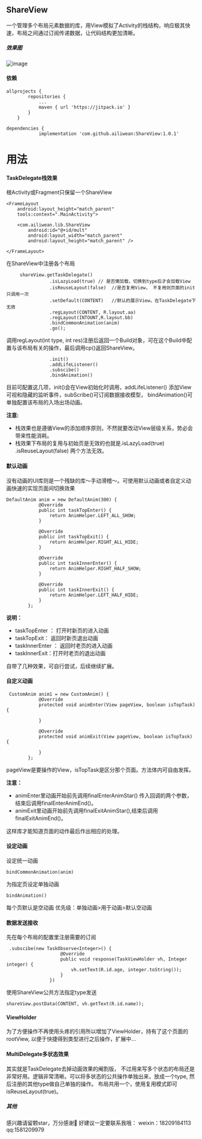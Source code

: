 ## ShareView
一个管理多个布局元素数据的库，用View模拟了Activity的栈结构，响应极其快速，布局之间通过订阅传递数据，让代码结构更加清晰。

##### 效果图
![image](https://github.com/ailiwean/ShareView/blob/master/img/demo.gif?raw=true)

#### 依赖

```
allprojects {
		repositories {
			...
			maven { url 'https://jitpack.io' }
		}
	}
```


```
dependencies {
	        implementation 'com.github.ailiwean:ShareView:1.0.1'

```


# 用法
#### TaskDelegate栈效果


根Activity或Fragment只保留一个ShareView
```
<FrameLayout 
    android:layout_height="match_parent"
    tools:context=".MainActivity">
 
    <com.ailiwean.lib.ShareView
        android:id="@+id/mult"
        android:layout_width="match_parent"
        android:layout_height="match_parent" />

</FrameLayout>

```
在ShareView中注册各个布局

```
     shareView.getTaskDelegate()
                .isLazyLoad(true) // 是否懒加载，切换到type后才会加载View
                .isReuseLayout(false)  //是否复用View， 不复用则页面的init只调用一次
                .setDefault(CONTENT)   //默认的展示View，在TaskDelegate下无效
                .regLayout(CONTENT, R.layout.aa) 
                .regLayout(INTOUNT,R.layout.bb)
                .bindCommonAnimation(anim)
                .go();
```
调用regLayout(int type, int res)注册后返回一个Build对象，可在这个Build中配置与该布局有关的操作，最后调用cp()返回ShareView。

```
                .init()
                .addLifeListener()
                .subscibe()
                .bindAnimation()
```
目前可配置这几项，init()会在View初始化时调用，addLifeListener() 添加View可视和隐藏的监听事件，subScribe()可订阅数据接收模型， bindAnimation()可单独配置该布局的入场出场动画。

**注意:**  

 - 栈效果也是遵循View的添加顺序原则，不然就要改动View层级关系，势必会带来性能消耗。
 - 栈效果下布局的复用与初始页是无效的也就是.isLazyLoad(true) .isReuseLayout(false)  两个方法无效。
 
#### 默认动画
没有动画的UI库则是一个残缺的库～手动滑稽～。可使用默认动画或者自定义动画快速的实现页面间切换效果

```
DefaultAnim anim = new DefaultAnim(300) {
            @Override
            public int taskTopEnter() {
                return AnimHelper.LEFT_ALL_SHOW;
            }

            @Override
            public int taskTopExit() {
                return AnimHelper.RIGHT_ALL_HIDE;
            }

            @Override
            public int taskInnerEnter() {
                return AnimHelper.RIGHT_HALF_SHOW;
            }

            @Override
            public int taskInnerExit() {
                return AnimHelper.LEFT_HALF_HIDE;
            }
        };
```

**说明：**

 - taskTopEnter ： 打开时新页的进入动画
 - taskTopExit： 返回时新页退出动画
 - taskInnerEnter ： 返回时老页的进入动画
 - taskInnerExit：打开时老页的退出动画

自带了几种效果，可自行尝试，后续继续扩展。

#### 自定义动画

```
 CustomAnim anim1 = new CustomAnim() {
            @Override
            protected void animEnter(View pageView, boolean isTopTask) {
                
            }

            @Override
            protected void animExit(View pageView, boolean isTopTask) {

            }
        };
```


pageView是要操作的View，isTopTask是区分那个页面。方法体内可自由发挥。

**注意：**

 - animEnter里动画开始前先调用finalEnterAnimStar() 传入回调的两个参数，结束后调用finalEnterAnimEnd()。
 - animExit里动画开始前先调用finalExitAnimStar(),结束后调用finalExitAnimEnd()。 
 
 这样库才能知道页面的动作最后作出相应的处理。

#### 设定动画
设定统一动画
```
bindCommonAnimation(anim)
```
为指定页设定单独动画

```
bindAnimation()
```
每个页默认是空动画
优先级：单独动画>用于动画>默认空动画
#### 数据发送接收
先在每个布局的配置里注册需要的订阅

```
 .subscibe(new TaskObserve<Integer>() {
                    @Override
                    public void response(TaskViewHolder vh, Integer integer) {
                        vh.setText(R.id.age, integer.toString());
                    }
                })
```
使用ShareView公共方法指定type发送

```
shareView.postData(CONTENT, vh.getText(R.id.name));
```

#### ViewHolder
为了方便操作不再使用头疼的引用所以增加了ViewHolder，持有了这个页面的rootView, 以便于快捷得到类型进行之后操作，扩展中...


#### MultiDelegate多状态效果
其实就是TaskDelegate去掉动画效果的阉割版， 不过用来写多个状态的布局还是非常好用。逻辑非常清晰。可以将多状态的公共操作单独出来，放成一个type, 然后注册的其他type做自己单独的操作。 布局共用一个，使用复用模式即可isReuseLayout(true)。 


##### 其他
感兴趣请留颗star，万分感谢🙏
好建议一定要联系我哦：
weixin：18209184113
qq:1581209979 

